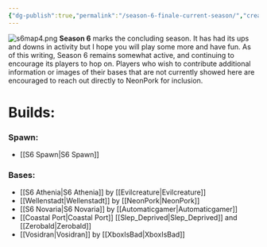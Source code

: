 ```yaml
---
{"dg-publish":true,"permalink":"/season-6-finale-current-season/","created":"2024-10-18T09:28:23.671-05:00","updated":"2024-10-19T13:40:39.830-05:00"}
---
```


![s6map4.png](/img/user/Images/s6map4.png)
**Season 6** marks the concluding season. It has had its ups and downs in activity but I hope you will play some more and have fun. As of this writing, Season 6 remains somewhat active, and continuing to encourage its players to hop on. Players who wish to contribute additional information or images of their bases that are not currently showed here are encouraged to reach out directly to NeonPork for inclusion.

# Builds:

### Spawn:
- [[S6 Spawn\|S6 Spawn]]
### Bases:
- [[S6 Athenia\|S6 Athenia]] by [[Evilcreature\|Evilcreature]] 
- [[Wellenstadt\|Wellenstadt]] by [[NeonPork\|NeonPork]]
- [[S6 Novaria\|S6 Novaria]] by [[Automaticgamer\|Automaticgamer]]
- [[Coastal Port\|Coastal Port]] [[Slep_Deprived\|Slep_Deprived]] and [[Zerobald\|Zerobald]]
- [[Vosidran\|Vosidran]] by [[XboxIsBad\|XboxIsBad]]
